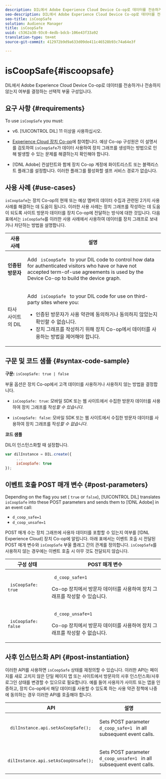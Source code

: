```yaml
---
description: DIL에서 Adobe Experience Cloud Device Co-op로 데이터를 전송하거나 전송하지 않는지 여부를 결정하는 선택적 부울 구성입니다.
seo-description: DIL에서 Adobe Experience Cloud Device Co-op로 데이터를 전송하거나 전송하지 않는지 여부를 결정하는 선택적 부울 구성입니다.
seo-title: isCoopSafe
solution: Audience Manager
title: isCoopSafe
uuid: c5362a38-93c0-4edb-bdcb-106e43f33a92
translation-type: tm+mt
source-git-commit: 412972b9d9a633d09de411c46528b93c74a64e3f

---
```



# isCoopSafe{#iscoopsafe}

DIL에서 Adobe Experience Cloud Device Co-op로 데이터를 전송하거나 전송하지 않는지 여부를 결정하는 선택적 부울 구성입니다.

## 요구 사항 {#requirements}

To use `isCoopSafe` you must:

* v6. [!UICONTROL DIL] 11 이상을 사용하십시오.
* [Experience Cloud 장치 Co-op](https://docs.adobe.com/content/help/en/device-co-op/using/home.html)에 참여합니다. 예상 Co-op 구성원은 이 설명서를 검토하여 `isCoopSafe`가 데이터 사용하여 장치 그래프를 생성하는 방법으로 인해 발생할 수 있는 문제를 해결하는지 확인해야 합니다.

* [!DNL Adobe] 컨설턴트와 함께 장치 Co-op 계정에 화이트리스트 또는 블랙리스트 플래그를 설정합니다. 이러한 플래그를 활성화할 셀프 서비스 경로가 없습니다.

## 사용 사례 {#use-cases}

`isCoopSafe`는 장치 Co-op의 현재 또는 예상 멤버의 데이터 수집과 관련된 2가지 사용 사례를 해결하는 데 도움이 됩니다. 이러한 사용 사례는 장치 그래프를 작성하는 데 도움이 되도록 사이트 방문자 데이터를 장치 Co-op에 전달하는 방식에 대한 것입니다. 다음 표에서는 `isCoopSafe`를 이러한 사용 사례에서 사용하여 데이터를 장치 그래프로 보내거나 차단하는 방법을 설명합니다.

<table id="table_A24C63D2A21F47EDBAC8FA5E7BE888D8"> 
 <thead> 
  <tr> 
   <th colname="col1" class="entry"> 사용 사례 </th> 
   <th colname="col2" class="entry"> 설명 </th> 
  </tr> 
 </thead>
 <tbody> 
  <tr> 
   <td colname="col1"> <p> <b>인증된 방문자</b> </p> </td> 
   <td colname="col2"> <p>Add <code> isCoopSafe </code> to your <span class="wintitle"> DIL </span> code to control how data for authenticated visitors who have or have not accepted term-of-use agreements is used by the Device Co-op to build the device graph. </p> </td> 
  </tr> 
  <tr> 
   <td colname="col1"> <p> </b>타사 사이트의 DIL<b> </b></p> </td> 
   <td colname="col2"> <p>Add <code> isCoopSafe </code> to your <span class="wintitle"> DIL </span> code for use on third-party sites where you: </p> <p> 
     <ul id="ul_C27BB26510314834A2A7CD99D46DA4AC"> 
      <li id="li_4E6AE574F18646F09C0CF4553EEA1A9E">인증된 방문자가 사용 약관에 동의하거나 동의하지 않았는지 확인할 수 없습니다. </li> 
      <li id="li_26D0561BF32B4278B0A6B5082C17FED8">장치 그래프를 작성하기 위해 장치 Co-op에서 데이터를 사용하는 방법을 제어해야 합니다. </li> 
     </ul> </p> </td> 
  </tr> 
 </tbody> 
</table>

## 구문 및 코드 샘플 {#syntax-code-sample}

**구문:** `isCoopSafe: true | false`

부울 옵션은 장치 Co-op에서 고객 데이터를 사용하거나 사용하지 않는 방법을 결정합니다.

* `isCoopSafe: true`: 모바일 SDK 또는 웹 사이트에서 수집한 방문자 데이터를 사용하여 장치 그래프를 작성&#x200B;*할 수 있습니다*.

* `isCoopSafe: false`: 모바일 SDK 또는 웹 사이트에서 수집한 방문자 데이터를 사용하여 장치 그래프를 작성&#x200B;*할 수 없습니다*.

**코드 샘플**

DIL이 인스턴스화할 때 설정합니다.

```js
var dilInstance = DIL.create({ 
     ... 
     isCoopSafe: true 
});
```

## 이벤트 호출 POST 매개 변수 {#post-parameters}

Depending on the flag you set ( `true` or `false`), [!UICONTROL DIL] translates `isCoopSafe` into these POST parameters and sends them to [!DNL Adobe] in an event call:

* `d_coop_safe=1`
* `d_coop_unsafe=1`

POST 매개 수는 장치 그래프에 사용자 데이터를 포함할 수 있는지 여부를 [!DNL Experience Cloud] 장치 Co-op에 알립니다. 아래 표에서는 이벤트 호출 시 전달된 POST 매개 변수와 `isCoopSafe` 부울 플래그 간의 관계를 정의합니다. `isCoopSafe`를 사용하지 않는 경우에는 이벤트 호출 시 아무 것도 전달되지 않습니다.

<table id="table_0A544534CA904F4D9836A34B8C1EACBB"> 
 <thead> 
  <tr> 
   <th colname="col1" class="entry"> 구성 상태 </th> 
   <th colname="col2" class="entry"> POST 매개 변수 </th> 
  </tr> 
 </thead>
 <tbody> 
  <tr> 
   <td colname="col1"> <p> <code> isCoopSafe: true </code> </p> </td> 
   <td colname="col2"> <p> <code> d_coop_safe=1 </code> </p> <p>Co-op 장치에서 방문자 데이터를 사용하여 장치 그래프를 작성할 수 있습니다. </p> </td> 
  </tr> 
  <tr> 
   <td colname="col1"> <p> <code> isCoopSafe: false </code> </p> </td> 
   <td colname="col2"> <p> <code> d_coop_unsafe=1 </code> </p> <p>Co-op 장치에서 방문자 데이터를 사용하여 장치 그래프를 작성할 수 없습니다. </p> </td> 
  </tr> 
 </tbody> 
</table>

## 사후 인스턴스화 API {#post-instantiation}

이러한 API를 사용하면 `isCoopSafe` 상태를 재정의할 수 있습니다. 이러한 API는 페이지를 새로 고치지 않은 단일 페이지 앱 또는 사이트에서 방문자의 사후 인스턴스화/사후 로그인 상태를 변경할 수 있으므로 필요합니다. 예를 들어 사용자가 사이트 또는 앱을 인증하고, 장치 Co-op에서 해당 데이터를 사용할 수 있도록 하는 사용 약관 정책에 나중에 동의하는 경우 이러한 API를 호출해야 합니다.

<table id="table_BAA96B1F82BE48C3A61A1AF1367BA45C"> 
 <thead> 
  <tr> 
   <th colname="col1" class="entry"> API </th> 
   <th colname="col2" class="entry"> 설명 </th> 
  </tr> 
 </thead>
 <tbody> 
  <tr> 
   <td colname="col1"> <p> <code> dilInstance.api.setAsCoopSafe(); </code> </p> </td> 
   <td colname="col2"> <p>Sets POST parameter <code> d_coop_safe=1 </code> in all subsequent event calls. </p> </td> 
  </tr> 
  <tr> 
   <td colname="col1"> <p> <code> dilInstance.api.setAsCoopUnsafe(); </code> </p> </td> 
   <td colname="col2"> <p>Sets POST parameter <code> d_coop_unsafe=1 </code> in all subsequent event calls. </p> </td> 
  </tr> 
 </tbody> 
</table>

<!-- 

Wiki page https://wiki.corp.adobe.com/x/RCfFTg

 -->

